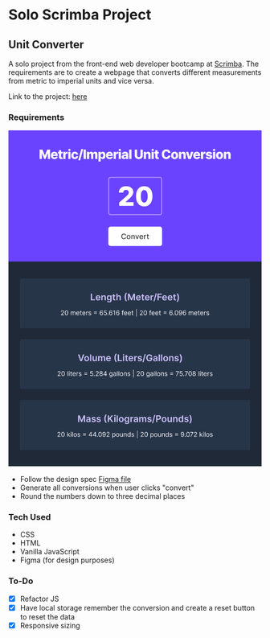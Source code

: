 # Solo Scrimba Project
## Unit Converter
A solo project from the front-end web developer bootcamp at [Scrimba](https://scrimba.com/). The requirements are to create a webpage that converts different measurements from metric to imperial units and vice versa. 

Link to the project: <a href="https://sassaman-unit-converter.netlify.app/" target="_blank">here</a>

### Requirements
![Image](./images/dark-mode.png)
- Follow the design spec [Figma file](https://www.figma.com/file/tgQZiPYCmUeCx6Tvym25Vp/Unit-Conversion-(Copy)?node-id=0%3A1&t=DTzRkSrACs54oYM3-0)
- Generate all conversions when user clicks "convert"
- Round the numbers down to three decimal places

### Tech Used
- CSS
- HTML
- Vanilla JavaScript
- Figma (for design purposes)

### To-Do
- [x] Refactor JS
- [x] Have local storage remember the conversion and create a reset button to reset the data
- [x] Responsive sizing
